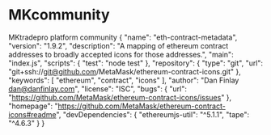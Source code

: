 # MKcommunity
MKtradepro platform community
{
  "name": "eth-contract-metadata",
  "version": "1.9.2",
  "description": "A mapping of ethereum contract addresses to broadly accepted icons for those addresses.",
  "main": "index.js",
  "scripts": {
    "test": "node test"
  },
  "repository": {
    "type": "git",
    "url": "git+ssh://git@github.com/MetaMask/ethereum-contract-icons.git"
  },
  "keywords": [
    "ethereum",
    "contract",
    "icons"
  ],
  "author": "Dan Finlay <dan@danfinlay.com>",
  "license": "ISC",
  "bugs": {
    "url": "https://github.com/MetaMask/ethereum-contract-icons/issues"
  },
  "homepage": "https://github.com/MetaMask/ethereum-contract-icons#readme",
  "devDependencies": {
    "ethereumjs-util": "^5.1.1",
    "tape": "^4.6.3"
  }
}
